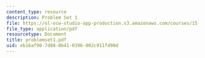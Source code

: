 ```yaml
---
content_type: resource
description: Problem Set 1
file: https://ol-ocw-studio-app-production.s3.amazonaws.com/courses/15-518-taxes-and-business-strategy-fall-2002/eb16af907d888b410396002c911f490d_problemset1.pdf
file_type: application/pdf
resourcetype: Document
title: problemset1.pdf
uid: eb16af90-7d88-8b41-0396-002c911f490d
---
```

